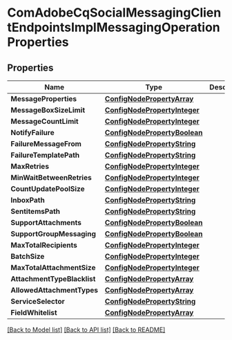 # ComAdobeCqSocialMessagingClientEndpointsImplMessagingOperationProperties

## Properties
Name | Type | Description | Notes
------------ | ------------- | ------------- | -------------
**MessageProperties** | [**ConfigNodePropertyArray**](configNodePropertyArray.md) |  | [optional] 
**MessageBoxSizeLimit** | [**ConfigNodePropertyInteger**](configNodePropertyInteger.md) |  | [optional] 
**MessageCountLimit** | [**ConfigNodePropertyInteger**](configNodePropertyInteger.md) |  | [optional] 
**NotifyFailure** | [**ConfigNodePropertyBoolean**](configNodePropertyBoolean.md) |  | [optional] 
**FailureMessageFrom** | [**ConfigNodePropertyString**](configNodePropertyString.md) |  | [optional] 
**FailureTemplatePath** | [**ConfigNodePropertyString**](configNodePropertyString.md) |  | [optional] 
**MaxRetries** | [**ConfigNodePropertyInteger**](configNodePropertyInteger.md) |  | [optional] 
**MinWaitBetweenRetries** | [**ConfigNodePropertyInteger**](configNodePropertyInteger.md) |  | [optional] 
**CountUpdatePoolSize** | [**ConfigNodePropertyInteger**](configNodePropertyInteger.md) |  | [optional] 
**InboxPath** | [**ConfigNodePropertyString**](configNodePropertyString.md) |  | [optional] 
**SentitemsPath** | [**ConfigNodePropertyString**](configNodePropertyString.md) |  | [optional] 
**SupportAttachments** | [**ConfigNodePropertyBoolean**](configNodePropertyBoolean.md) |  | [optional] 
**SupportGroupMessaging** | [**ConfigNodePropertyBoolean**](configNodePropertyBoolean.md) |  | [optional] 
**MaxTotalRecipients** | [**ConfigNodePropertyInteger**](configNodePropertyInteger.md) |  | [optional] 
**BatchSize** | [**ConfigNodePropertyInteger**](configNodePropertyInteger.md) |  | [optional] 
**MaxTotalAttachmentSize** | [**ConfigNodePropertyInteger**](configNodePropertyInteger.md) |  | [optional] 
**AttachmentTypeBlacklist** | [**ConfigNodePropertyArray**](configNodePropertyArray.md) |  | [optional] 
**AllowedAttachmentTypes** | [**ConfigNodePropertyArray**](configNodePropertyArray.md) |  | [optional] 
**ServiceSelector** | [**ConfigNodePropertyString**](configNodePropertyString.md) |  | [optional] 
**FieldWhitelist** | [**ConfigNodePropertyArray**](configNodePropertyArray.md) |  | [optional] 

[[Back to Model list]](../README.md#documentation-for-models) [[Back to API list]](../README.md#documentation-for-api-endpoints) [[Back to README]](../README.md)


